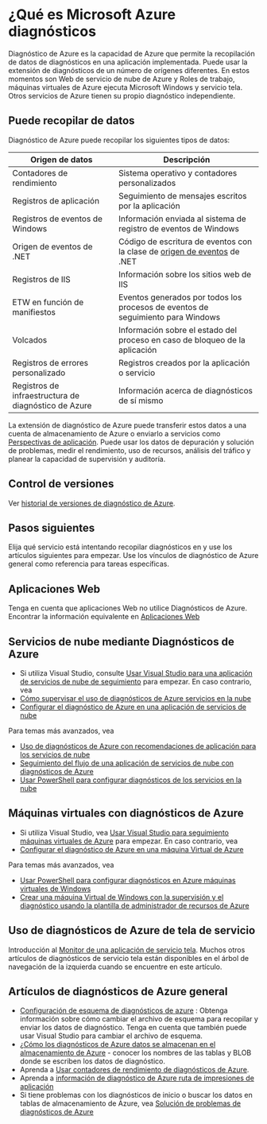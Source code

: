 <properties
    pageTitle="Información general sobre diagnóstico de Azure | Microsoft Azure"
    description="Usar diagnóstico de Azure para depurar, medir el rendimiento, supervisión, análisis del tráfico en servicios en la nube, máquinas virtuales y tela de servicio"
    services="multiple"
    documentationCenter=".net"
    authors="rboucher"
    manager="jwhit"
    editor=""/>

<tags
    ms.service="multiple"
    ms.workload="na"
    ms.tgt_pltfrm="na"
    ms.devlang="dotnet"
    ms.topic="article"
    ms.date="06/02/2016"
    ms.author="robb"/>


# <a name="what-is-microsoft-azure-diagnostics"></a>¿Qué es Microsoft Azure diagnósticos


Diagnóstico de Azure es la capacidad de Azure que permite la recopilación de datos de diagnósticos en una aplicación implementada. Puede usar la extensión de diagnósticos de un número de orígenes diferentes. En estos momentos son Web de servicio de nube de Azure y Roles de trabajo, máquinas virtuales de Azure ejecuta Microsoft Windows y servicio tela. Otros servicios de Azure tienen su propio diagnóstico independiente.

## <a name="data-you-can-collect"></a>Puede recopilar de datos

Diagnóstico de Azure puede recopilar los siguientes tipos de datos:

Origen de datos|Descripción
---|---
Contadores de rendimiento | Sistema operativo y contadores personalizados
Registros de aplicación     | Seguimiento de mensajes escritos por la aplicación
Registros de eventos de Windows   | Información enviada al sistema de registro de eventos de Windows
Origen de eventos de .NET    | Código de escritura de eventos con la clase de [origen de eventos](https://msdn.microsoft.com/library/system.diagnostics.tracing.eventsource.aspx) de .NET
Registros de IIS             | Información sobre los sitios web de IIS
ETW en función de manifiestos   | Eventos generados por todos los procesos de eventos de seguimiento para Windows
Volcados          | Información sobre el estado del proceso en caso de bloqueo de la aplicación
Registros de errores personalizado    | Registros creados por la aplicación o servicio
Registros de infraestructura de diagnóstico de Azure|Información acerca de diagnósticos de sí mismo

La extensión de diagnóstico de Azure puede transferir estos datos a una cuenta de almacenamiento de Azure o enviarlo a servicios como [Perspectivas de aplicación](./application-insights/app-insights-cloudservices.md). Puede usar los datos de depuración y solución de problemas, medir el rendimiento, uso de recursos, análisis del tráfico y planear la capacidad de supervisión y auditoría.


## <a name="versioning"></a>Control de versiones
Ver [historial de versiones de diagnóstico de Azure](azure-diagnostics-versioning-history.md).

## <a name="next-steps"></a>Pasos siguientes
Elija qué servicio está intentando recopilar diagnósticos en y use los artículos siguientes para empezar. Use los vínculos de diagnóstico de Azure general como referencia para tareas específicas.

## <a name="web-apps"></a>Aplicaciones Web
Tenga en cuenta que aplicaciones Web no utilice Diagnósticos de Azure. Encontrar la información equivalente en [Aplicaciones Web](./app-service-web/web-sites-enable-diagnostic-log.md)

## <a name="cloud-services-using-azure-diagnostics"></a>Servicios de nube mediante Diagnósticos de Azure
- Si utiliza Visual Studio, consulte [Usar Visual Studio para una aplicación de servicios de nube de seguimiento](./vs-azure-tools-debug-cloud-services-virtual-machines.md) para empezar. En caso contrario, vea
- [Cómo supervisar el uso de diagnósticos de Azure servicios en la nube](./cloud-services/cloud-services-how-to-monitor.md)
- [Configurar el diagnóstico de Azure en una aplicación de servicios de nube](./cloud-services/cloud-services-dotnet-diagnostics.md)

Para temas más avanzados, vea

- [Uso de diagnósticos de Azure con recomendaciones de aplicación para los servicios de nube](./application-insights/app-insights-cloudservices.md)
- [Seguimiento del flujo de una aplicación de servicios de nube con diagnósticos de Azure](./cloud-services/cloud-services-dotnet-diagnostics-trace-flow.md)
- [Usar PowerShell para configurar diagnósticos de los servicios en la nube](./virtual-machines/virtual-machines-windows-ps-extensions-diagnostics.md)


## <a name="virtual-machines-using-azure-diagnostics"></a>Máquinas virtuales con diagnósticos de Azure
- Si utiliza Visual Studio, vea [Usar Visual Studio para seguimiento máquinas virtuales de Azure](./vs-azure-tools-debug-cloud-services-virtual-machines.md) para empezar. En caso contrario, vea
- [Configurar el diagnóstico de Azure en una máquina Virtual de Azure](./virtual-machines-dotnet-diagnostics.md)

Para temas más avanzados, vea

- [Usar PowerShell para configurar diagnósticos en Azure máquinas virtuales de Windows](./virtual-machines/virtual-machines-windows-ps-extensions-diagnostics.md)
- [Crear una máquina Virtual de Windows con la supervisión y el diagnóstico usando la plantilla de administrador de recursos de Azure](./virtual-machines/virtual-machines-windows-extensions-diagnostics-template.md)

## <a name="service-fabric-using-azure-diagnostics"></a>Uso de diagnósticos de Azure de tela de servicio
Introducción al [Monitor de una aplicación de servicio tela](./service-fabric/service-fabric-diagnostics-how-to-monitor-and-diagnose-services-locally.md). Muchos otros artículos de diagnósticos de servicio tela están disponibles en el árbol de navegación de la izquierda cuando se encuentre en este artículo.

## <a name="general-azure-diagnostics-articles"></a>Artículos de diagnósticos de Azure general
- [Configuración de esquema de diagnósticos de azure](https://msdn.microsoft.com/library/azure/mt634524.aspx) : Obtenga información sobre cómo cambiar el archivo de esquema para recopilar y enviar los datos de diagnóstico. Tenga en cuenta que también puede usar Visual Studio para cambiar el archivo de esquema.
- [¿Cómo los diagnósticos de Azure datos se almacenan en el almacenamiento de Azure](./cloud-services/cloud-services-dotnet-diagnostics-storage.md) - conocer los nombres de las tablas y BLOB donde se escriben los datos de diagnóstico.
- Aprenda a [Usar contadores de rendimiento de diagnósticos de Azure](./cloud-services/cloud-services-dotnet-diagnostics-performance-counters.md).
- Aprenda a [información de diagnóstico de Azure ruta de impresiones de aplicación](./azure-diagnostics-configure-applicationinsights.md)
- Si tiene problemas con los diagnósticos de inicio o buscar los datos en tablas de almacenamiento de Azure, vea [Solución de problemas de diagnósticos de Azure](./azure-diagnostics-troubleshooting.md)
